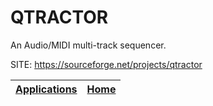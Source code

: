 # QTRACTOR

 An Audio/MIDI multi-track sequencer.

 SITE: https://sourceforge.net/projects/qtractor

 | [Applications](https://portable-linux-apps.github.io/apps.html) | [Home](https://portable-linux-apps.github.io)
 | --- | --- |
